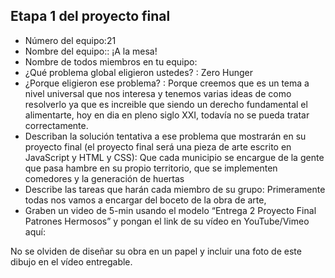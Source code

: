 ## Etapa 1 del proyecto final

- Número del equipo:21
- Nombre del equipo:: ¡A la mesa!
- Nombre de todos miembros en tu equipo: 
- ¿Qué problema global eligieron ustedes? : Zero Hunger
- ¿Porque eligieron ese problema? : Porque creemos que es un tema a nivel universal que nos interesa y tenemos varias ideas de como resolverlo ya que es increible que siendo un derecho fundamental el alimentarte, hoy en dia en pleno siglo XXI, todavía no se pueda tratar correctamente.
- Describan la solución tentativa a ese problema que mostrarán en su proyecto final (el proyecto final será una pieza de arte escrito en JavaScript y HTML y CSS): Que cada municipio se encargue de la gente que pasa hambre en su propio territorio, que se implementen comedores y la generación de huertas
- Describe las tareas que harán cada miembro de su grupo: Primeramente todas nos vamos a encargar del boceto de la obra de arte, 
- Graben un video de 5-min usando el modelo “Entrega 2 Proyecto Final Patrones Hermosos” y pongan el link de su vídeo en YouTube/Vimeo aquí:

No se olviden de diseñar su obra en un papel y incluir una foto de este dibujo en el vídeo entregable.
